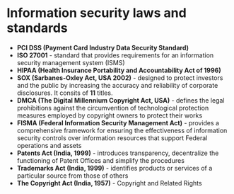 # Information security laws and standards

- **PCI DSS (Payment Card Industry Data Security Standard)**
- **ISO 27001** - standard that provides requirements for an information security management system (ISMS)
- **HIPAA (Health Insurance Portability and Accountability Act of 1996)**
- **SOX (Sarbanes-Oxley Act, USA 2002)** - designed to protect investors and the public by increasing the accuracy and reliability of corporate disclosures. It consits of **11** titles.
- **DMCA (The Digital Millennium Copyright Act, USA)** - defines the legal prohibitions against the circumvention of technological protection measures employed by copyright owners to protect their works
- **FISMA (Federal Information Security Management Act)** - provides a comprehensive framework for ensuring the effectiveness of information security controls over information resources that support Federal operations and assets
- **Patents Act (India, 1999)**  - introduces transparency, decentralize the functioning of Patent Offices and simplify the procedures
- **Trademarks Act (India, 1999)** - identifies
products or services of a particular source from those of others
- **The Copyright Act (India, 1957)** - Copyright and Related Rights